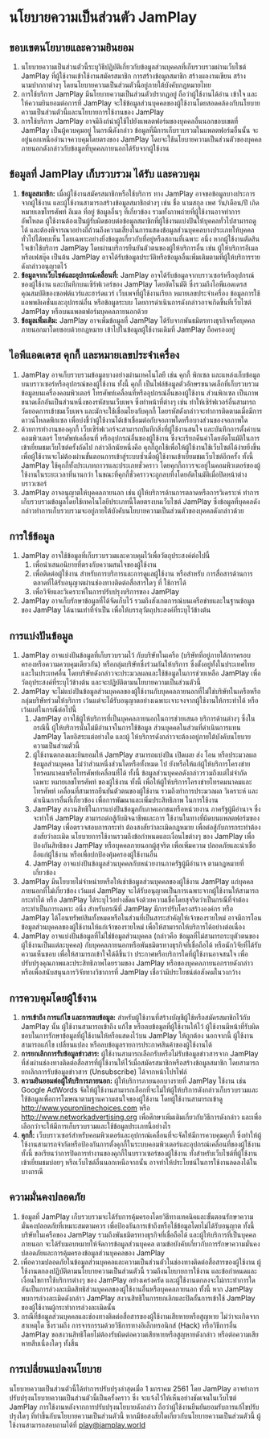 # นโยบายความเป็นส่วนตัว JamPlay
## ขอบเขตนโยบายและความยินยอม
1. นโยบายความเป็นส่วนตัวนี้ระบุวิธีปฏิบัติเกี่ยวกับข้อมูลส่วนบุคคลที่เก็บรวบรวมผ่านเว็บไซต์ JamPlay ที่ผู้ใช้งานเข้าใช้งานสมัครสมาชิก การสร้างข้อมูลสมาชิก สร้างผลงานเขียน สร้างนามปากกาต่างๆ โดยนโยบายความเป็นส่วนตัวนี้อยู่ภายใต้บังคับกฎหมายไทย
2. การใช้บริการ JamPlay มีนโยบายความเป็นส่วนตัวปรากฏอยู่ ถือว่าผู้ใช้งานได้อ่าน เข้าใจ และให้ความยินยอมต่อการที่ JamPlay จะใช้ข้อมูลส่วนบุคคลของผู้ใช้งานโดยสอดคล้องกับนโยบายความเป็นส่วนตัวนี้และนโยบายการใช้งานของ JamPlay
3. การใช้บริการ JamPlay อาจมีลิงก์นำผู้ใช้ไปยังแพลตฟอร์มของบุคคลอื่นนอกขอบเขตที่ JamPlay เป็นผู้ควบคุมอยู่ ในกรณีดังกล่าว ข้อมูลที่มีการเก็บรวบรวมในแพลตฟอร์มอื่นนั้น จะอยู่นอกเหนืออำนาจควบคุมโดยตรงของ JamPlay โดยจะใช้นโยบายความเป็นส่วนตัวของบุคคลภายนอกดังกล่าวกับข้อมูลที่บุคคลภายนอกได้รับจากผู้ใช้งาน
## ข้อมูลที่ JamPlay เก็บรวบรวม ได้รับ และควบคุม
1. **ข้อมูลสมาชิก:** เมื่อผู้ใช้งานสมัครสมาชิกหรือใช้บริการ ทาง JamPlay อาจขอข้อมูลบางประการจากผู้ใช้งาน และผู้ใช้งานสามารถสร้างข้อมูลสมาชิกต่างๆ เช่น ชื่อ นามสกุล เพศ วัน/เดือน/ปี เกิด หมายเลขโทรศัพท์ อีเมล ที่อยู่ ข้อมูลอื่นๆ ที่เกี่ยวข้อง รวมทั้งภาพถ่ายที่ผู้ใช้งานอาจทำการอัพโหลด ผู้ใช้งานต้องเป็นผู้รับผิดชอบต่อข้อมูลสมาชิกที่ผู้ใช้งานแบ่งปันให้บุคคลทั่วไปสามารถดูได้ และต้องพิจารณาอย่างถี่ถ้วนถึงความเสี่ยงในการแสดงข้อมูลส่วนบุคคลบางประเภทให้บุคคลทั่วไปได้พบเห็น โดยเฉพาะอย่างยิ่งข้อมูลเกี่ยวกับที่อยู่หรือสถานที่เฉพาะ อนึ่ง หากผู้ใช้งานตัดสินใจเข้าใช้บริการ JamPlay โดยผ่านบริการยืนยันตัวตนของผู้ให้บริการอื่น เช่น ผู้ให้บริการอีเมล หรือเฟสบุ๊ค เป็นต้น JamPlay อาจได้รับข้อมูลประวัติหรือข้อมูลอื่นเพิ่มเติมตามที่ผู้ให้บริการรายดังกล่าวอนุญาตไว้
2. **ข้อมูลจากเว็บไซต์และอุปกรณ์เคลื่อนที่:** JamPlay อาจได้รับข้อมูลจากบราวเซอร์หรืออุปกรณ์ของผู้ใช้งาน และบันทึกบนเซิร์ฟเวอร์ของ JamPlay โดยอัตโนมัติ ซึ่งรวมถึงไอพีแอดเดรส คุณสมบัติของซอฟต์แวร์และฮาร์ดแวร์ เว็บเพจที่ผู้ใช้งานเรียก หมายเลขประจำเครื่อง ข้อมูลการใช้แอพพลิเคชั่นและอุปกรณ์อื่น หรือข้อมูลระบบ โดยการดำเนินการดังกล่าวอาจเกิดขึ้นที่เว็บไซต์ JamPlay หรือบนแพลตฟอร์มบุคคลภายนอกด้วย
3. **ข้อมูลเพิ่มเติม:** JamPlay อาจเพิ่มข้อมูลที่ JamPlay ได้รับจากพันธมิตรทางธุรกิจหรือบุคคลภายนอกมาโดยชอบด้วยกฎหมาย เข้าไปในข้อมูลผู้ใช้งานเดิมที่ JamPlay ถือครองอยู่
## ไอพีแอดเดรส คุกกี้ และหมายเลขประจำเครื่อง
1. JamPlay อาจเก็บรวบรวมข้อมูลบางอย่างผ่านเทคโนโลยี เช่น คุกกี้ พิกเซล และแหล่งเก็บข้อมูลบนบราวเซอร์หรืออุปกรณ์ของผู้ใช้งาน ทั้งนี้ คุกกี้ เป็นไฟล์ข้อมูลตัวอักษรขนาดเล็กที่เก็บรวบรวมข้อมูลบนเครื่องคอมพิวเตอร์ โทรศัพท์เคลื่อนที่หรืออุปกรณ์อื่นของผู้ใช้งาน ส่วนพิกเซล เป็นภาพขนาดเล็กอันเป็นส่วนหนึ่งของรหัสบนเว็บเพจ ซึ่งทำหน้าที่ต่างๆ เช่น ทำให้เซิร์ฟเวอร์อื่นสามารถวัดยอดการเข้าชมเว็บเพจ และมักจะใช้เชื่อมโยงกับคุกกี้ โดยรหัสดังกล่าวจะทำการติดตามเมื่อมีการดาวน์โหลดพิกเซล เพื่อบ่งชี้ว่าผู้ใช้งานได้เข้าเชื่อมต่อกับจอภาพใดหรือบางส่วนของจอภาพใด
2. ด้วยการทำงานของคุกกี้ เว็บเซิร์ฟเวอร์จะสามารถบันทึกสิ่งที่ผู้ใช้งานสนใจ และบันทึกการตั้งค่าบนคอมพิวเตอร์ โทรศัพท์เคลื่อนที่ หรืออุปกรณ์อื่นของผู้ใช้งาน ซึ่งจะเรียกคืนค่าโดยอัตโนมัติในการเข้าเยี่ยมชมเว็บไซต์ครั้งถัดไป กล่าวอีกนัยหนึ่งคือ คุกกี้ถูกใช้เพื่อให้ผู้ใช้งานใช้เว็บไซต์ได้ง่ายยิ่งขึ้น เพื่อผู้ใช้งานจะไม่ต้องผ่านขั้นตอนการเข้าสู่ระบบซ้ำเมื่อผู้ใช้งานเข้าเยี่ยมชมเว็บไซต์อีกครั้ง ทั้งนี้ JamPlay ใช้คุกกี้ทั้งประเภทถาวรและประเภทชั่วคราว โดยคุกกี้ถาวรจะอยู่ในคอมพิวเตอร์ของผู้ใช้งานในระยะเวลาที่นานกว่า ในขณะที่คุกกี้ชั่วคราวจะถูกลบทิ้งโดยอัตโนมัติเมื่อปิดหน้าต่างบราวเซอร์
3. JamPlay อาจอนุญาตให้บุคคลภายนอก เช่น ผู้ให้บริการด้านการตลาดหรือการวิเคราะห์ ทำการเก็บรวบรวมข้อมูลโดยใช้เทคโนโลยีประเภทนี้โดยตรงบนเว็บไซต์ JamPlay ซึ่งข้อมูลที่บุคคลดังกล่าวทำการเก็บรวบรวมจะอยู่ภายใต้บังคับนโยบายความเป็นส่วนตัวของบุคคลดังกล่าวด้วย
## การใช้ข้อมูล
1. JamPlay อาจใช้ข้อมูลที่เก็บรวบรวมและควบคุมไว้เพื่อวัตถุประสงค์ต่อไปนี้
    1. เพื่อนำเสนอนิยายที่ตรงกับความสนใจของผู้ใช้งาน
    2. เพื่อติดต่อผู้ใช้งาน สำหรับการบริการและการดูแลผู้ใช้งาน หรือสำหรับ การสื่อสารด้านการตลาดที่ได้รับอนุญาตผ่านช่องทางติดต่อสื่อสารใดๆ ที่ ใช้การได้
    3. เพื่อวิจัยและวิเคราะห์ในการปรับปรุงบริการของ JamPlay
2. JamPlay อาจเก็บรักษาข้อมูลที่ได้จัดเก็บไว้ รวมถึงสังเกตการณ์บนเครือข่ายและในฐานข้อมูลของ JamPlay ได้นานเท่าที่จำเป็น เพื่อให้บรรลุวัตถุประสงค์ที่ระบุไว้ข้างต้น
## การแบ่งปันข้อมูล
1. JamPlay อาจแบ่งปันข้อมูลที่เก็บรวบรวมไว้ กับบริษัทในเครือ (บริษัทที่อยู่ภายใต้การครอบครองหรือความควบคุมเดียวกัน) หรือกลุ่มบริษัทซึ่งร่วมกันให้บริการ ซึ่งตั้งอยู่ทั้งในประเทศไทยและในประเทศอื่น โดยบริษัทดังกล่าวจะประมวลผลและใช้ข้อมูลในการช่วยเหลือ JamPlay เพื่อวัตถุประสงค์ที่ระบุไว้ข้างต้น และจะปฏิบัติตามนโยบายความเป็นส่วนตัวนี้
2. JamPlay จะไม่แบ่งปันข้อมูลส่วนบุคคลของผู้ใช้งานกับบุคคลภายนอกที่ไม่ใช่บริษัทในเครือหรือกลุ่มบริษัทร่วมให้บริการ เว้นแต่จะได้รับอนุญาตอย่างเฉพาะเจาะจงจากผู้ใช้งานให้กระทำได้ หรือเว้นแต่ในกรณีต่อไปนี้
    1. JamPlay อาจใช้ผู้ให้บริการที่เป็นบุคคลภายนอกในการช่วยเสนอ บริการด้านต่างๆ ซึ่งในกรณีนี้ ผู้ให้บริการนั้นไม่มีอำนาจในการใช้ข้อมูล ส่วนบุคคลในส่วนที่ดำเนินการแทน JamPlay โดยอิสระแต่อย่างใด และผู้ ให้บริการดังกล่าวจะต้องอยู่ภายใต้บังคับนโยบายความเป็นส่วนตัวนี้
    2. ผู้ใช้งานตกลงและยินยอมให้ JamPlay สามารถแบ่งปัน เปิดเผย ส่ง โอน หรือประมวลผลข้อมูลส่วนบุคคล ไม่ว่าส่วนหนึ่งส่วนใดหรือทั้งหมด ไป ยังหรือให้แก่ผู้ให้บริการโครงข่ายโทรคมนาคมหรือโทรศัพท์เคลื่อนที่ได้ ทั้งนี้ ข้อมูลส่วนบุคคลดังกล่าวรวมถึงแต่ไม่จำกัดเฉพาะ หมายเลขโทรศัพท์ ของผู้ใช้งาน ทั้งนี้ เพื่อให้ผู้ให้บริการโครงข่ายโทรคมนาคมและโทรศัพท์ เคลื่อนที่สามารถยืนยันตัวตนของผู้ใช้งาน รวมถึงทำการประมวลผล วิเคราะห์ และดำเนินการอื่นที่เกี่ยวข้อง เพื่อการพัฒนาและเพิ่มประสิทธิภาพ ในการใช้งาน
    3. JamPlay สงวนสิทธิในการแบ่งปันข้อมูลกับภาคเอกชนหรือหน่วยงาน ภาครัฐผู้มีอำนาจ ซึ่งจะทำให้ JamPlay สามารถต่อสู้กับมิจฉาชีพและการ ใช้งานในทางที่ผิดบนแพลตฟอร์มของ JamPlay เพื่อตรวจสอบการกระทำ ต้องสงสัยว่าละเมิดกฎหมาย เพื่อต่อสู้กับการกระทำต้องสงสัยว่าละเมิด นโยบายการใช้งานรวมถึงข้อกำหนดและเงื่อนไขต่างๆ ของ JamPlay เพื่อ ป้องกันสิทธิของ JamPlay หรือบุคคลภายนอกผู้สุจริต เพื่อเพิ่มความ ปลอดภัยและน่าเชื่อถือแก่ผู้ใช้งาน หรือเพื่อปกป้องคุ้มครองผู้ใช้งานอื่น
    4. JamPlay อาจแบ่งปันข้อมูลส่วนบุคคลกับหน่วยงานภาครัฐผู้มีอำนาจ ตามกฎหมายที่เกี่ยวข้อง
3. JamPlay มีนโยบายไม่จำหน่ายหรือให้เช่าข้อมูลส่วนบุคคลของผู้ใช้งาน JamPlay แก่บุคคลภายนอกที่ไม่เกี่ยวข้อง เว้นแต่ JamPlay จะได้รับอนุญาตเป็นการเฉพาะจากผู้ใช้งานให้สามารถกระทำได้ หรือ JamPlay ได้ระบุไว้อย่างชัดแจ้งด้วยความเชื่อโดยสุจริตว่าเป็นกรณีที่จำต้องกระทำเป็นการเฉพาะ อนึ่ง สำหรับกรณีที่ JamPlay มีการปรับโครงสร้างองค์กร หรือ JamPlay ได้โอนทรัพย์สินทั้งหมดหรือในส่วนที่เป็นสาระสำคัญให้เจ้าของรายใหม่ อาจมีการโอนข้อมูลส่วนบุคคลของผู้ใช้งานให้แก่เจ้าของรายใหม่ เพื่อให้สามารถให้บริการได้อย่างต่อเนื่อง
4. JamPlay อาจแบ่งปันข้อมูลที่ไม่ใช่ข้อมูลส่วนบุคคล (กล่าวคือ ข้อมูลที่ไม่สามารถระบุตัวตนของผู้ใช้งานเป็นแต่ละบุคคล) กับบุคคลภายนอกหรือพันธมิตรทางธุรกิจที่เชื่อถือได้ หรือนักวิจัยที่ได้รับความเห็นชอบ เพื่อให้สามารถเข้าใจได้ดีขึ้นว่า ประกาศหรือบริการใดที่ผู้ใช้งานอาจสนใจ เพื่อปรับปรุงคุณภาพและประสิทธิภาพโดยรวมของ JamPlay หรือของบุคคลภายนอกรายดังกล่าว หรือเพื่อสนับสนุนการวิจัยทางวิชาการที่ JamPlay เชื่อว่ามีประโยชน์ต่อสังคมในวงกว้าง
## การควบคุมโดยผู้ใช้งาน
1. **การเข้าถึง การแก้ไข และการลบข้อมูล:** สำหรับผู้ใช้งานที่สร้างบัญชีผู้ใช้หรือสมัครสมาชิกไว้กับ JamPlay นั้น ผู้ใช้งานสามารถเข้าถึง แก้ไข หรือลบข้อมูลที่ผู้ใช้งานให้ไว้ ผู้ใช้งานมีหน้าที่รับผิดชอบในการรักษาข้อมูลที่ผู้ใช้งานให้หรือแสดงไว้บน JamPlay ให้ถูกต้อง นอกจากนี้ ผู้ใช้งานสามารถแก้ไข เปลี่ยนแปลง หรือลบข้อมูลรายการประกาศสินค้าของผู้ใช้งานได้
2. **การยกเลิกการรับข้อมูลข่าวสาร:** ผู้ใช้งานสามารถเลือกรับหรือไม่รับข้อมูลข่าวสารจาก JamPlay ที่ส่งผ่านช่องทางติดต่อสื่อสารที่ผู้ใช้งานให้ไว้เมื่อสมัครสมาชิกหรือสร้างข้อมูลสมาชิก โดยสามารถยกเลิกการรับข้อมูลข่าวสาร (Unsubscribe) ได้จากหน้าโปรไฟล์
3. **ความยินยอมต่อผู้ให้บริการภายนอก:** ผู้ให้บริการภายนอกบางรายที่ JamPlay ใช้งาน เช่น Google AdWords จัดให้ผู้ใช้งานสามารถเลือกที่จะไม่ให้ผู้ให้บริการดังกล่าวเก็บรวบรวมและใช้ข้อมูลเพื่อการโฆษณาตามฐานความสนใจของผู้ใช้งาน โดยผู้ใช้งานสามารถเข้าดู http://www.youronlinechoices.com หรือ http://www.networkadvertising.org เพื่อศึกษาเพิ่มเติมเกี่ยวกับวิธีการดังกล่าว และเพื่อเลือกว่าจะให้มีการเก็บรวบรวมและใช้ข้อมูลประเภทนี้อย่างไร
4. **คุกกี้:** เว็บบราวเซอร์สำหรับคอมพิวเตอร์และอุปกรณ์เคลื่อนที่จะจัดให้มีการควบคุมคุกกี้ ซึ่งทำให้ผู้ใช้งานสามารถจำกัดหรือป้องกันการตั้งคุกกี้ในระบบคอมพิวเตอร์และอุปกรณ์เคลื่อนที่ของผู้ใช้งาน ทั้งนี้ ขอเรียนว่าการปิดการทำงานของคุกกี้ในบราวเซอร์ของผู้ใช้งาน ทั้งสำหรับเว็บไซต์ที่ผู้ใช้งานเข้าเยี่ยมชมบ่อยๆ หรือเว็บไซต์อื่นนอกเหนือจากนั้น อาจทำให้ประโยชน์ในการใช้งานลดลงได้ในบางกรณี
## ความมั่นคงปลอดภัย
1. ข้อมูลที่ JamPlay เก็บรวบรวมจะได้รับการคุ้มครองโดยวิธีทางเทคนิคและขั้นตอนรักษาความมั่นคงปลอดภัยที่เหมาะสมตามควร เพื่อป้องกันการเข้าถึงหรือใช้ข้อมูลโดยไม่ได้รับอนุญาต ทั้งนี้ บริษัทในเครือของ JamPlay รวมถึงพันธมิตรทางธุรกิจที่เชื่อถือได้ และผู้ให้บริการที่เป็นบุคคลภายนอก จะได้รับมอบหมายให้จัดการข้อมูลส่วนบุคคล ตามข้อบังคับเกี่ยวกับการรักษาความมั่นคงปลอดภัยและการคุ้มครองข้อมูลส่วนบุคคลของ JamPlay
2. เพื่อความปลอดภัยในข้อมูลส่วนบุคคลและความเป็นส่วนตัวในช่องทางติดต่อสื่อสารของผู้ใช้งาน ผู้ใช้งานตกลงปฏิบัติตามนโยบายความเป็นส่วนตัวนี้ รวมถึงนโยบายการใช้งาน และข้อกำหนดและเงื่อนไขการใช้บริการต่างๆ ของ JamPlay อย่างเคร่งครัด และผู้ใช้งานตกลงจะไม่กระทำการใดอันเป็นการล่วงละเมิดสิทธิส่วนบุคคลของผู้ใช้งานอื่นหรือบุคคลภายนอก ทั้งนี้ หาก JamPlay พบการล่วงละเมิดดังกล่าว JamPlay สงวนสิทธิในการยกเลิกและปิดกั้นการเข้าใช้ JamPlay ของผู้ใช้งานผู้กระทำการล่วงละเมิดนั้น
3. กรณีที่ข้อมูลส่วนบุคคลและช่องทางติดต่อสื่อสารของผู้ใช้งานเสียหายหรือสูญหาย ไม่ว่าจะเกิดจากสาเหตุใด ซึ่งรวมถึง การจารกรรมด้วยวิธีการทางอิเล็กทรอนิกส์ (Hack) หรือวิธีการอื่น JamPlay ขอสงวนสิทธิโดยไม่ต้องรับผิดต่อความเสียหายหรือสูญหายดังกล่าว หรือต่อความเสียหายสืบเนื่องใดๆ ทั้งสิ้น
## การเปลี่ยนแปลงนโยบาย
นโยบายความเป็นส่วนตัวนี้ได้ทำการปรับปรุงล่าสุดเมื่อ 1 มกราคม 2561 โดย JamPlay อาจทำการปรับปรุงนโยบายความเป็นส่วนตัวนี้เป็นครั้งคราว ซึ่ง จะแจ้งไว้ให้เห็นอย่างชัดเจนในเว็บไซต์ JamPlay การใช้งานหลังจากการปรับปรุงนโยบายดังกล่าว ถือว่าผู้ใช้งานยืนยันยอมรับการแก้ไขปรับปรุงใดๆ ที่ทำขึ้นกับนโยบายความเป็นส่วนตัวนี้
หากมีข้อสงสัยใดเกี่ยวกับนโยบายความเป็นส่วนตัวนี้ ผู้ใช้งานสามารถสอบถามได้ที่ <a href="mailto:play@jamplay.world">play@jamplay.world</a>

